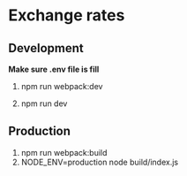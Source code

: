 # Exchange rates

## Development

**Make sure .env file is fill**

1. npm run webpack:dev

2. npm run dev

## Production

1. npm run webpack:build
2. NODE_ENV=production node build/index.js
